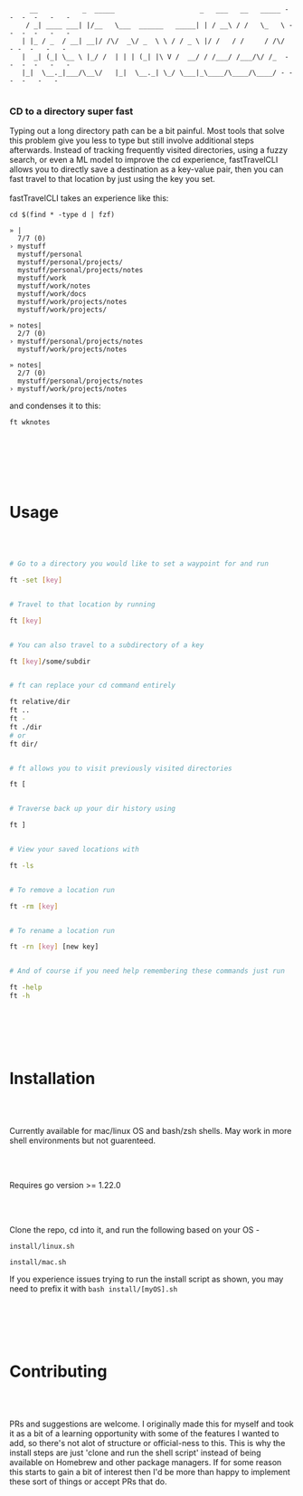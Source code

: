 

<!--- <h1>fastTravelCLI</h1> --->
```
     __           _  _____                     _   ___   __   _____ - -  -  -   -   -
    / _| ____ ___| |/__   \___  ______   _____| | / __\ / /   \_   \ - -  -  -   -   -
   | |_ / _  / __| __|/ /\/  _\/ _  \ \ / / _ \ |/ /   / /     / /\/  - -  -   -   -
   |  _| (_| \__ \ |_/ /  | | | (_| |\ V /  __/ / /___/ /___/\/ /_  - -  -  -   -   -
   |_|  \__._|___/\__\/   |_|  \__._| \_/ \___|_\____/\____/\____/ - -  -  -   -   -
                                                                    
```

<h3>CD to a directory super fast</h4>

Typing out a long directory path can be a bit painful. Most tools that solve this problem give you less to type but still involve additional steps afterwards. Instead of tracking frequently visited directories, using a fuzzy search, or even a ML model to improve the cd experience, fastTravelCLI allows you to directly save a destination as a key-value pair, then you can fast travel to that location by just using the key you set. 
<br></br>
fastTravelCLI takes an experience like this: 
```
cd $(find * -type d | fzf)
```
```
» |
  7/7 (0)
› mystuff
  mystuff/personal
  mystuff/personal/projects/
  mystuff/personal/projects/notes
  mystuff/work
  mystuff/work/notes
  mystuff/work/docs
  mystuff/work/projects/notes
  mystuff/work/projects/
```
```
» notes|
  2/7 (0)
› mystuff/personal/projects/notes
  mystuff/work/projects/notes
```
```
» notes|
  2/7 (0)
  mystuff/personal/projects/notes
› mystuff/work/projects/notes
```
and condenses it to this:
```
ft wknotes
```
<br></br>


<!-- Zoxide is a great solution but the implementation is complex leading to many issues that cause it to be less than ideal for many use cases. -->
<!-- Here are a few examples of issues that fastTravelCLI solves gracefully or avoids entirely. -->
<!-- https://github.com/ajeetdsouza/zoxide/issues/620 - CDPATH support -->
<!-- https://github.com/ajeetdsouza/zoxide/issues/876 - Differentiating similarly named directories -->
<!-- https://github.com/ajeetdsouza/zoxide/issues/839 - Session history stack navigation -->
<!-- https://github.com/ajeetdsouza/zoxide/issues/863 - Navigation local to project -->

<br></br>

<h1>Usage</h1>
<br></br>

```bash
# Go to a directory you would like to set a waypoint for and run 

ft -set [key]


# Travel to that location by running

ft [key]


# You can also travel to a subdirectory of a key

ft [key]/some/subdir


# ft can replace your cd command entirely

ft relative/dir
ft ..
ft -
ft ./dir
# or
ft dir/


# ft allows you to visit previously visited directories

ft [


# Traverse back up your dir history using 

ft ]


# View your saved locations with 

ft -ls


# To remove a location run

ft -rm [key]


# To rename a location run

ft -rn [key] [new key]


# And of course if you need help remembering these commands just run

ft -help
ft -h
```
<br></br>
<br></br>

<h1>Installation</h1>
<br></br>

Currently available for mac/linux OS and bash/zsh shells. May work in more shell environments but not guarenteed.

<br></br>

Requires go version >= 1.22.0

<br></br>

Clone the repo, cd into it, and run the following based on your OS - 

```
install/linux.sh
```
```
install/mac.sh
```


If you experience issues trying to run the install script as shown, you may need to prefix it with ```bash install/[myOS].sh```

<br></br>
<br></br>

<h1>Contributing</h1>
<br></br>

PRs and suggestions are welcome. I originally made this for myself and took it as a bit of a learning opportunity with some of the features I wanted to add, so there's not alot of structure or official-ness to this. This is why the install steps are just 'clone and run the shell script' instead of being available on Homebrew and other package managers. If for some reason this starts to gain a bit of interest then I'd be more than happy to implement these sort of things or accept PRs that do.
